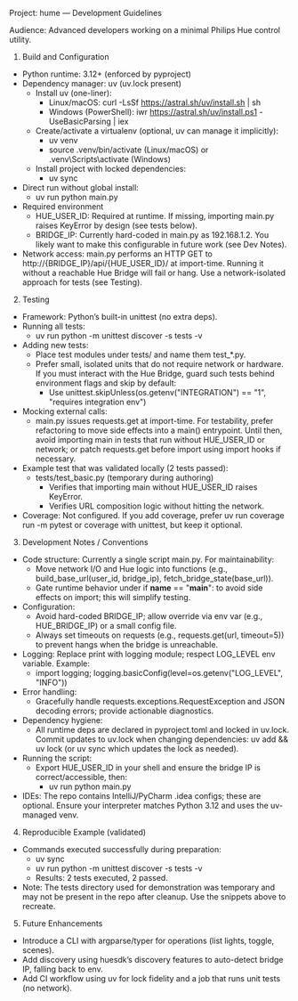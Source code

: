Project: hume — Development Guidelines

Audience: Advanced developers working on a minimal Philips Hue control utility.

1. Build and Configuration
- Python runtime: 3.12+ (enforced by pyproject)
- Dependency manager: uv (uv.lock present)
  - Install uv (one-liner):
    - Linux/macOS: curl -LsSf https://astral.sh/uv/install.sh | sh
    - Windows (PowerShell): iwr https://astral.sh/uv/install.ps1 -UseBasicParsing | iex
  - Create/activate a virtualenv (optional, uv can manage it implicitly):
    - uv venv
    - source .venv/bin/activate (Linux/macOS) or .venv\Scripts\activate (Windows)
  - Install project with locked dependencies:
    - uv sync
- Direct run without global install:
  - uv run python main.py
- Required environment
  - HUE_USER_ID: Required at runtime. If missing, importing main.py raises KeyError by design (see tests below).
  - BRIDGE_IP: Currently hard-coded in main.py as 192.168.1.2. You likely want to make this configurable in future work (see Dev Notes).
- Network access: main.py performs an HTTP GET to http://{BRIDGE_IP}/api/{HUE_USER_ID}/ at import-time. Running it without a reachable Hue Bridge will fail or hang. Use a network-isolated approach for tests (see Testing).

2. Testing
- Framework: Python’s built-in unittest (no extra deps).
- Running all tests:
  - uv run python -m unittest discover -s tests -v
- Adding new tests:
  - Place test modules under tests/ and name them test_*.py.
  - Prefer small, isolated units that do not require network or hardware. If you must interact with the Hue Bridge, guard such tests behind environment flags and skip by default:
    - Use unittest.skipUnless(os.getenv("INTEGRATION") == "1", "requires integration env")
- Mocking external calls:
  - main.py issues requests.get at import-time. For testability, prefer refactoring to move side effects into a main() entrypoint. Until then, avoid importing main in tests that run without HUE_USER_ID or network; or patch requests.get before import using import hooks if necessary.
- Example test that was validated locally (2 tests passed):
  - tests/test_basic.py (temporary during authoring)
    - Verifies that importing main without HUE_USER_ID raises KeyError.
    - Verifies URL composition logic without hitting the network.
- Coverage: Not configured. If you add coverage, prefer uv run coverage run -m pytest or coverage with unittest, but keep it optional.

3. Development Notes / Conventions
- Code structure: Currently a single script main.py. For maintainability:
  - Move network I/O and Hue logic into functions (e.g., build_base_url(user_id, bridge_ip), fetch_bridge_state(base_url)).
  - Gate runtime behavior under if __name__ == "__main__": to avoid side effects on import; this will simplify testing.
- Configuration:
  - Avoid hard-coded BRIDGE_IP; allow override via env var (e.g., HUE_BRIDGE_IP) or a small config file.
  - Always set timeouts on requests (e.g., requests.get(url, timeout=5)) to prevent hangs when the bridge is unreachable.
- Logging: Replace print with logging module; respect LOG_LEVEL env variable. Example:
  - import logging; logging.basicConfig(level=os.getenv("LOG_LEVEL", "INFO"))
- Error handling:
  - Gracefully handle requests.exceptions.RequestException and JSON decoding errors; provide actionable diagnostics.
- Dependency hygiene:
  - All runtime deps are declared in pyproject.toml and locked in uv.lock. Commit updates to uv.lock when changing dependencies: uv add <pkg> && uv lock (or uv sync which updates the lock as needed).
- Running the script:
  - Export HUE_USER_ID in your shell and ensure the bridge IP is correct/accessible, then:
    - uv run python main.py
- IDEs: The repo contains IntelliJ/PyCharm .idea configs; these are optional. Ensure your interpreter matches Python 3.12 and uses the uv-managed venv.

4. Reproducible Example (validated)
- Commands executed successfully during preparation:
  - uv sync
  - uv run python -m unittest discover -s tests -v
  - Results: 2 tests executed, 2 passed.
- Note: The tests directory used for demonstration was temporary and may not be present in the repo after cleanup. Use the snippets above to recreate.

5. Future Enhancements
- Introduce a CLI with argparse/typer for operations (list lights, toggle, scenes).
- Add discovery using huesdk’s discovery features to auto-detect bridge IP, falling back to env.
- Add CI workflow using uv for lock fidelity and a job that runs unit tests (no network).
